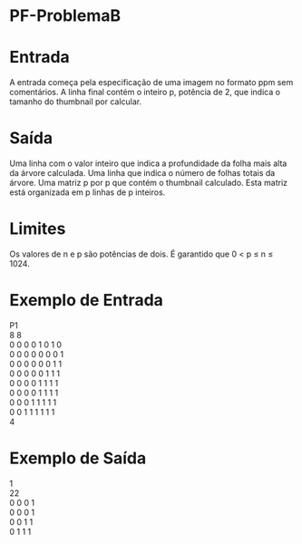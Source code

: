 # PF-ProblemaB
 
# Entrada
A entrada começa pela especificação de uma imagem no formato ppm sem comentários. A linha final contém o inteiro p, potência de 2, que indica o tamanho do thumbnail por calcular.

# Saída
Uma linha com o valor inteiro que indica a profundidade da folha mais alta da árvore calculada.
Uma linha que indica o número de folhas totais da árvore. Uma matriz p por p que contém o thumbnail calculado. Esta matriz está organizada em p linhas de p inteiros.

# Limites
Os valores de n e p são potências de dois. É garantido que 0 < p ≤ n ≤ 1024.

# Exemplo de Entrada
P1  
8 8  
0 0 0 0 1 0 1 0  
0 0 0 0 0 0 0 1  
0 0 0 0 0 0 1 1  
0 0 0 0 0 1 1 1  
0 0 0 0 1 1 1 1  
0 0 0 0 1 1 1 1  
0 0 0 1 1 1 1 1  
0 0 1 1 1 1 1 1  
4  

# Exemplo de Saída
1  
22  
0 0 0 1  
0 0 0 1  
0 0 1 1  
0 1 1 1  
